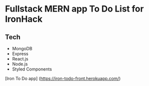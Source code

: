 # Fullstack MERN app To Do List for IronHack

## Tech

- MongoDB
- Express
- React.js
- Node.js
- Styled Components

[Iron To Do app] (https://iron-todo-front.herokuapp.com/)
